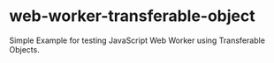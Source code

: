 # web-worker-transferable-object
Simple Example for testing JavaScript Web Worker using Transferable Objects.
